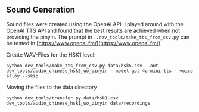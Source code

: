 ## Sound Generation


Sound files were created using the OpenAI API.
I played around with the OpenAI TTS API and found that the best results are achieved when not providing the pinyin. 
The prompt in `..dev_tools/make_tts_from_csv.py` can be tested in [https://www.openai.fm/](https://www.openai.fm/)

Create WAV-Files for the HSK1 level:
```
python dev_tools/make_tts_from_csv.py data/hsk5.csv --out dev_tools/audio_chinese_hsk5_wo_pinyin --model gpt-4o-mini-tts --voice alloy --skip
```

Moving the files to the data directory
```
python dev_tools/transfer.py data/hsk1.csv dev_tools/audio_chinese_hsk1_wo_pinyin data/recordings
```

